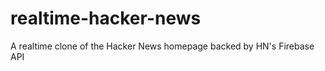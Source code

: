 realtime-hacker-news
====================

A realtime clone of the Hacker News homepage backed by HN's Firebase API

